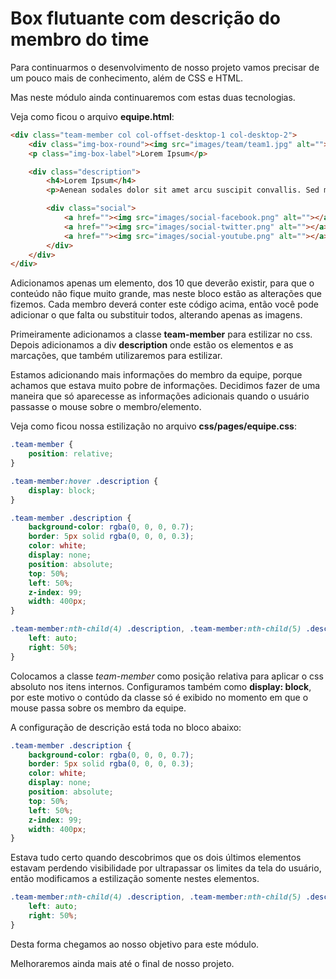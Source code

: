 # Box flutuante com descrição do membro do time

Para continuarmos o desenvolvimento de nosso projeto vamos precisar de um pouco mais de conhecimento, além de CSS e HTML.

Mas neste módulo ainda continuaremos com estas duas tecnologias.

Veja como ficou o arquivo **equipe.html**:

```html
<div class="team-member col col-offset-desktop-1 col-desktop-2">
    <div class="img-box-round"><img src="images/team/team1.jpg" alt=""></div>
    <p class="img-box-label">Lorem Ipsum</p>

    <div class="description">
        <h4>Lorem Ipsum</h4>
        <p>Aenean sodales dolor sit amet arcu suscipit convallis. Sed malesuada maximus finibus. Fusce ac dignissim dui. Aenean commodo, nulla vel maximus dictum</p>

        <div class="social">
            <a href=""><img src="images/social-facebook.png" alt=""></a>
            <a href=""><img src="images/social-twitter.png" alt=""></a>
            <a href=""><img src="images/social-youtube.png" alt=""></a>
        </div>
    </div>
</div>
```

Adicionamos apenas um elemento, dos 10 que deverão existir, para que o conteúdo não fique muito grande, mas neste bloco estão as alterações que fizemos. Cada membro deverá conter este código acima, então você pode adicionar o que falta ou substituir todos, alterando apenas as imagens.

Primeiramente adicionamos a classe **team-member** para estilizar no css. Depois adicionamos a div **description** onde estão os elementos e as marcações, que também utilizaremos para estilizar.

Estamos adicionando mais informações do membro da equipe, porque achamos que estava muito pobre de informações. Decidimos fazer de uma maneira que só aparecesse as informações adicionais quando o usuário passasse o mouse sobre o membro/elemento.

Veja como ficou nossa estilização no arquivo **css/pages/equipe.css**:

```css
.team-member {
    position: relative;
}

.team-member:hover .description {
    display: block;
}

.team-member .description {
    background-color: rgba(0, 0, 0, 0.7);
    border: 5px solid rgba(0, 0, 0, 0.3);
    color: white;
    display: none;
    position: absolute;
    top: 50%;
    left: 50%;
    z-index: 99;
    width: 400px;
}

.team-member:nth-child(4) .description, .team-member:nth-child(5) .description {
    left: auto;
    right: 50%;
}
```

Colocamos a classe *team-member* como posição relativa para aplicar o css absoluto nos itens internos. Configuramos também como **display: block**, por este motivo o contúdo da classe só é exibido no momento em que o mouse passa sobre os membro da equipe.

A configuração de descrição está toda no bloco abaixo:

```css
.team-member .description {
    background-color: rgba(0, 0, 0, 0.7);
    border: 5px solid rgba(0, 0, 0, 0.3);
    color: white;
    display: none;
    position: absolute;
    top: 50%;
    left: 50%;
    z-index: 99;
    width: 400px;
}
```

Estava tudo certo quando descobrimos que os dois últimos elementos estavam perdendo visibilidade por ultrapassar os limites da tela do usuário, então modificamos a estilização somente nestes elementos.

```css
.team-member:nth-child(4) .description, .team-member:nth-child(5) .description {
    left: auto;
    right: 50%;
}
```

Desta forma chegamos ao nosso objetivo para este módulo.

Melhoraremos ainda mais até o final de nosso projeto.